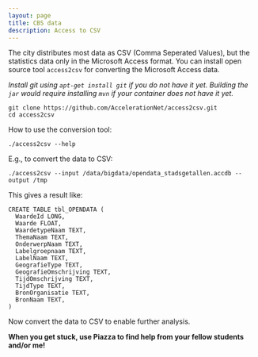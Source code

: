 ```yaml
---
layout: page
title: CBS data
description: Access to CSV
---
```


The city distributes most data as CSV (Comma Seperated Values), but the statistics data only
in the Microsoft Access format. You can install open source tool `access2csv` for converting 
the Microsoft Access data.

_Install git using `apt-get install git` if you do not have it yet. Building the `jar` would require installing `mvn` if your container does not have it yet._

```
git clone https://github.com/AccelerationNet/access2csv.git
cd access2csv
```

How to use the conversion tool:

```
./access2csv --help
```

E.g., to convert the data to CSV:

```
./access2csv --input /data/bigdata/opendata_stadsgetallen.accdb --output /tmp
```

This gives a result like:
```
CREATE TABLE tbl_OPENDATA (
  WaardeId LONG,
  Waarde FLOAT,
  WaardetypeNaam TEXT,
  ThemaNaam TEXT,
  OnderwerpNaam TEXT,
  Labelgroepnaam TEXT,
  LabelNaam TEXT,
  GeografieType TEXT,
  GeografieOmschrijving TEXT,
  TijdOmschrijving TEXT,
  TijdType TEXT,
  BronOrganisatie TEXT,
  BronNaam TEXT,
)
```

Now convert the data to CSV to enable further analysis.

**When you get stuck, use Piazza to find help from your fellow students and/or me!**

